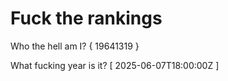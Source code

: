 # Fuck the rankings

Who the hell am I?
{ 19641319 }

What fucking year is it?
[ 2025-06-07T18:00:00Z ]
